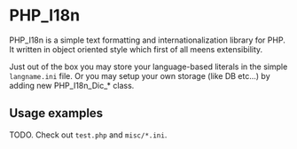 PHP_I18n
========

PHP_I18n is a simple text formatting and internationalization library for PHP.
It written in object oriented style which first of all meens extensibility.

Just out of the box you may store your language-based literals in the simple `langname.ini` file.
Or you may setup your own storage (like DB etc...) by adding new PHP_I18n_Dic_* class.

Usage examples
--------------
TODO. Check out `test.php` and `misc/*.ini`.



